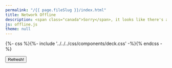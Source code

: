 ```yaml
---
permalink: "/{{ page.fileSlug }}/index.html"
title: Network Offline
description: <span class="canada">Sorry</span>, it looks like there's a problem with your Internet connection.
js: offline.js
theme: null
---
```

{%- css %}{%- include '../../../css/components/deck.css' -%}{% endcss -%}

<nav class=" [ buttons-list ] " role="navigation">
  <button onclick="window.location.reload()" aria-label="Refresh">Refresh!</button>
</nav>
